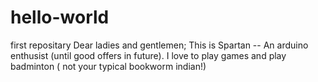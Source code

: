 # hello-world
first repositary
Dear ladies and gentlemen;
This is Spartan -- An arduino enthusist (until good offers in future).
I love to play games and play badminton ( not your typical bookworm indian!)
